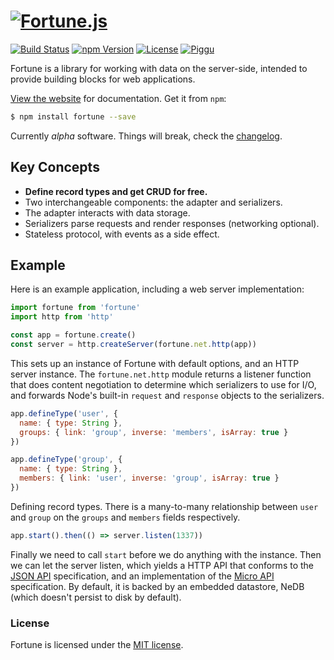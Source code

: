# [![Fortune.js](https://fortunejs.github.io/fortune-website/assets/fortune_logo.svg)](http://fortunejs.com)

[![Build Status](https://img.shields.io/travis/fortunejs/fortune/rewrite.svg?style=flat-square)](https://travis-ci.org/fortunejs/fortune)
[![npm Version](https://img.shields.io/npm/v/fortune.svg?style=flat-square)](https://www.npmjs.com/package/fortune)
[![License](https://img.shields.io/npm/l/fortune.svg?style=flat-square)](https://raw.githubusercontent.com/fortunejs/fortune/rewrite/LICENSE)
[![Piggu](https://img.shields.io/badge/pigs-flying-fca889.svg?style=flat-square)](http://fortunejs.com)

Fortune is a library for working with data on the server-side, intended to provide building blocks for web applications.

[View the website](http://fortunejs.com) for documentation. Get it from `npm`:

```sh
$ npm install fortune --save
```

Currently *alpha* software. Things will break, check the [changelog](https://github.com/fortunejs/fortune/blob/rewrite/doc/CHANGELOG.md).


## Key Concepts

- **Define record types and get CRUD for free.**
- Two interchangeable components: the adapter and serializers.
- The adapter interacts with data storage.
- Serializers parse requests and render responses (networking optional).
- Stateless protocol, with events as a side effect.


## Example

Here is an example application, including a web server implementation:

```js
import fortune from 'fortune'
import http from 'http'

const app = fortune.create()
const server = http.createServer(fortune.net.http(app))
```

This sets up an instance of Fortune with default options, and an HTTP server instance. The `fortune.net.http` module returns a listener function that does content negotiation to determine which serializers to use for I/O, and forwards Node's built-in `request` and `response` objects to the serializers.

```js
app.defineType('user', {
  name: { type: String },
  groups: { link: 'group', inverse: 'members', isArray: true }
})

app.defineType('group', {
  name: { type: String },
  members: { link: 'user', inverse: 'group', isArray: true }
})
```

Defining record types. There is a many-to-many relationship between `user` and `group` on the `groups` and `members` fields respectively.

```js
app.start().then(() => server.listen(1337))
```

Finally we need to call `start` before we do anything with the instance. Then we can let the server listen, which yields a HTTP API that conforms to the [JSON API](http://jsonapi.org) specification, and an implementation of the [Micro API](http://micro-api.org) specification. By default, it is backed by an embedded datastore, NeDB (which doesn't persist to disk by default).


### License

Fortune is licensed under the [MIT license](https://raw.githubusercontent.com/fortunejs/fortune/rewrite/LICENSE).

